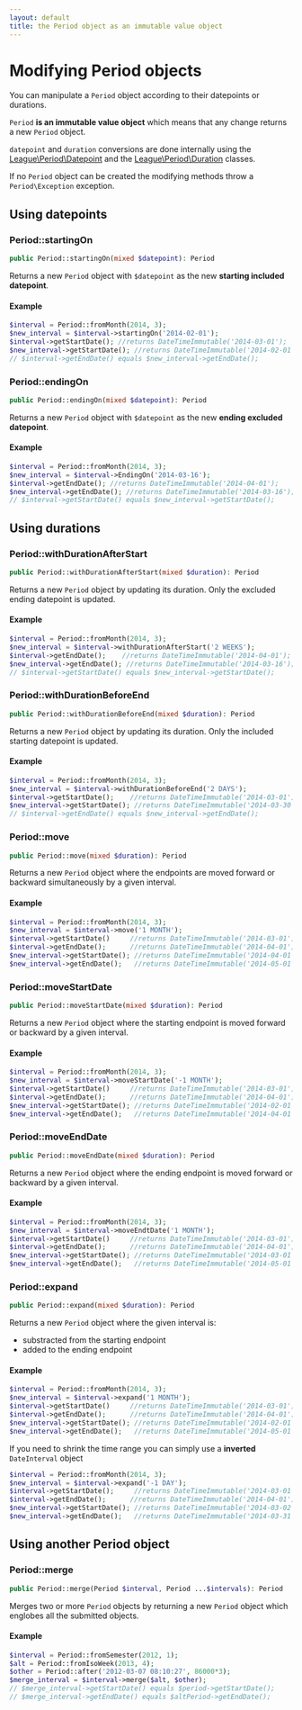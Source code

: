 ```yaml
---
layout: default
title: the Period object as an immutable value object
---
```


# Modifying Period objects

You can manipulate a `Period` object according to their datepoints or durations.

`Period` **is an immutable value object** which means that any change returns a new `Period` object.

<p class="message-info"><code>datepoint</code> and <code>duration</code> conversions are done internally using the <a href="/4.0/datepoint">League\Period\Datepoint</a> and the <a href="/4.0/datepoint">League\Period\Duration</a> classes.</p>

<p class="message-warning">If no <code>Period</code> object can be created the modifying methods throw a <code>Period\Exception</code> exception.</p>

## Using datepoints

### Period::startingOn

~~~php
public Period::startingOn(mixed $datepoint): Period
~~~

Returns a new `Period` object with `$datepoint` as the new **starting included datepoint**.

#### Example

~~~php
$interval = Period::fromMonth(2014, 3);
$new_interval = $interval->startingOn('2014-02-01');
$interval->getStartDate(); //returns DateTimeImmutable('2014-03-01');
$new_interval->getStartDate(); //returns DateTimeImmutable('2014-02-01');
// $interval->getEndDate() equals $new_interval->getEndDate();
~~~

### Period::endingOn

~~~php
public Period::endingOn(mixed $datepoint): Period
~~~

Returns a new `Period` object with `$datepoint` as the new **ending excluded datepoint**.

#### Example

~~~php
$interval = Period::fromMonth(2014, 3);
$new_interval = $interval->EndingOn('2014-03-16');
$interval->getEndDate(); //returns DateTimeImmutable('2014-04-01');
$new_interval->getEndDate(); //returns DateTimeImmutable('2014-03-16');
// $interval->getStartDate() equals $new_interval->getStartDate();
~~~

## Using durations

### Period::withDurationAfterStart

~~~php
public Period::withDurationAfterStart(mixed $duration): Period
~~~

Returns a new `Period` object by updating its duration. Only the excluded ending datepoint is updated.

#### Example

~~~php
$interval = Period::fromMonth(2014, 3);
$new_interval = $interval->withDurationAfterStart('2 WEEKS');
$interval->getEndDate();    //returns DateTimeImmutable('2014-04-01');
$new_interval->getEndDate(); //returns DateTimeImmutable('2014-03-16');
// $interval->getStartDate() equals $new_interval->getStartDate();
~~~

### Period::withDurationBeforeEnd

~~~php
public Period::withDurationBeforeEnd(mixed $duration): Period
~~~

Returns a new `Period` object by updating its duration. Only the included starting datepoint is updated.

#### Example

~~~php
$interval = Period::fromMonth(2014, 3);
$new_interval = $interval->withDurationBeforeEnd('2 DAYS');
$interval->getStartDate();    //returns DateTimeImmutable('2014-03-01');
$new_interval->getStartDate(); //returns DateTimeImmutable('2014-03-30');
// $interval->getEndDate() equals $new_interval->getEndDate();
~~~

### Period::move

~~~php
public Period::move(mixed $duration): Period
~~~

Returns a new `Period` object where the endpoints are moved forward or backward simultaneously by a given interval.

#### Example

~~~php
$interval = Period::fromMonth(2014, 3);
$new_interval = $interval->move('1 MONTH');
$interval->getStartDate()     //returns DateTimeImmutable('2014-03-01');
$interval->getEndDate();      //returns DateTimeImmutable('2014-04-01');
$new_interval->getStartDate(); //returns DateTimeImmutable('2014-04-01');
$new_interval->getEndDate();   //returns DateTimeImmutable('2014-05-01');
~~~

### Period::moveStartDate

~~~php
public Period::moveStartDate(mixed $duration): Period
~~~

Returns a new `Period` object where the starting endpoint is moved forward or backward by a given interval.

#### Example

~~~php
$interval = Period::fromMonth(2014, 3);
$new_interval = $interval->moveStartDate('-1 MONTH');
$interval->getStartDate()     //returns DateTimeImmutable('2014-03-01');
$interval->getEndDate();      //returns DateTimeImmutable('2014-04-01');
$new_interval->getStartDate(); //returns DateTimeImmutable('2014-02-01');
$new_interval->getEndDate();   //returns DateTimeImmutable('2014-04-01');
~~~

### Period::moveEndDate

~~~php
public Period::moveEndDate(mixed $duration): Period
~~~

Returns a new `Period` object where the ending endpoint is moved forward or backward by a given interval.

#### Example

~~~php
$interval = Period::fromMonth(2014, 3);
$new_interval = $interval->moveEndtDate('1 MONTH');
$interval->getStartDate()     //returns DateTimeImmutable('2014-03-01');
$interval->getEndDate();      //returns DateTimeImmutable('2014-04-01');
$new_interval->getStartDate(); //returns DateTimeImmutable('2014-03-01');
$new_interval->getEndDate();   //returns DateTimeImmutable('2014-05-01');
~~~

### Period::expand

~~~php
public Period::expand(mixed $duration): Period
~~~

Returns a new `Period` object where the given interval is:

- substracted from the starting endpoint
- added to the ending endpoint

#### Example

~~~php
$interval = Period::fromMonth(2014, 3);
$new_interval = $interval->expand('1 MONTH');
$interval->getStartDate()     //returns DateTimeImmutable('2014-03-01');
$interval->getEndDate();      //returns DateTimeImmutable('2014-04-01');
$new_interval->getStartDate(); //returns DateTimeImmutable('2014-02-01');
$new_interval->getEndDate();   //returns DateTimeImmutable('2014-05-01');
~~~

<p class="message-info">If you need to shrink the time range you can simply use a <strong>inverted</strong> <code>DateInterval</code> object</p>

~~~php
$interval = Period::fromMonth(2014, 3);
$new_interval = $interval->expand('-1 DAY');
$interval->getStartDate();     //returns DateTimeImmutable('2014-03-01');
$interval->getEndDate();      //returns DateTimeImmutable('2014-04-01');
$new_interval->getStartDate(); //returns DateTimeImmutable('2014-03-02');
$new_interval->getEndDate();   //returns DateTimeImmutable('2014-03-31');
~~~

## Using another Period object

### Period::merge

~~~php
public Period::merge(Period $interval, Period ...$intervals): Period
~~~

Merges two or more `Period` objects by returning a new `Period` object which englobes all the submitted objects.

#### Example

~~~php
$interval = Period::fromSemester(2012, 1);
$alt = Period::fromIsoWeek(2013, 4);
$other = Period::after('2012-03-07 08:10:27', 86000*3);
$merge_interval = $interval->merge($alt, $other);
// $merge_interval->getStartDate() equals $period->getStartDate();
// $merge_interval->getEndDate() equals $altPeriod->getEndDate();
~~~
